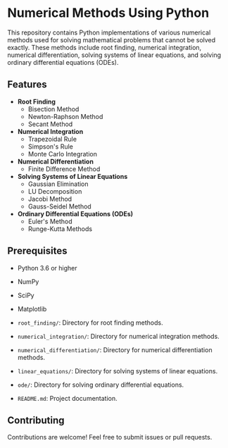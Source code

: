 # Numerical Methods Using Python

This repository contains Python implementations of various numerical methods used for solving mathematical problems that cannot be solved exactly. These methods include root finding, numerical integration, numerical differentiation, solving systems of linear equations, and solving ordinary differential equations (ODEs).

## Features

- **Root Finding**
  - Bisection Method
  - Newton-Raphson Method
  - Secant Method
- **Numerical Integration**
  - Trapezoidal Rule
  - Simpson's Rule
  - Monte Carlo Integration
- **Numerical Differentiation**
  - Finite Difference Method
- **Solving Systems of Linear Equations**
  - Gaussian Elimination
  - LU Decomposition
  - Jacobi Method
  - Gauss-Seidel Method
- **Ordinary Differential Equations (ODEs)**
  - Euler's Method
  - Runge-Kutta Methods

## Prerequisites

- Python 3.6 or higher
- NumPy
- SciPy
- Matplotlib


- `root_finding/`: Directory for root finding methods.
- `numerical_integration/`: Directory for numerical integration methods.
- `numerical_differentiation/`: Directory for numerical differentiation methods.
- `linear_equations/`: Directory for solving systems of linear equations.
- `ode/`: Directory for solving ordinary differential equations.
- `README.md`: Project documentation.

## Contributing

Contributions are welcome! Feel free to submit issues or pull requests.
